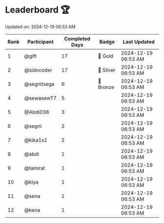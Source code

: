 # Leaderboard 🏆

Updated on: 2024-12-19 06:53 AM

| Rank | Participant       | Completed Days | Badge      | Last Updated         |
|------|-------------------|----------------|------------|----------------------|
| 1    | @gift             | 17             | 🏅 Gold     | 2024-12-19 06:53 AM |
| 2    | @sidocoder        | 17             | 🥈 Silver   | 2024-12-19 06:53 AM |
| 3    | @segnitsega       | 6              | 🥉 Bronze   | 2024-12-19 06:53 AM |
| 4    | @sewasewT7        | 5              |            | 2024-12-19 06:53 AM |
| 5    | @Abdi036          | 3              |            | 2024-12-19 06:53 AM |
| 6    | @segni            | 2              |            | 2024-12-19 06:53 AM |
| 7    | @kika1s1          | 2              |            | 2024-12-19 06:53 AM |
| 8    | @abdi             | 1              |            | 2024-12-19 06:53 AM |
| 9    | @tamirat          | 1              |            | 2024-12-19 06:53 AM |
| 10   | @kiya             | 1              |            | 2024-12-19 06:53 AM |
| 11   | @sena             | 1              |            | 2024-12-19 06:53 AM |
| 12   | @kena             | 1              |            | 2024-12-19 06:53 AM |
